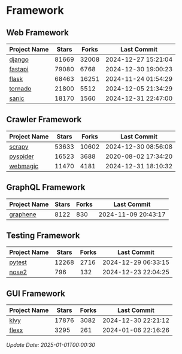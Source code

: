 # Framework

## Web Framework
| Project Name | Stars | Forks | Last Commit |
| ------------ | ----- | ----- | ----------- |
| [django](https://github.com/django/django) | 81669 | 32008 | 2024-12-27 15:21:04 |
| [fastapi](https://github.com/fastapi/fastapi) | 79080 | 6768 | 2024-12-30 19:00:23 |
| [flask](https://github.com/pallets/flask) | 68463 | 16251 | 2024-11-24 01:54:29 |
| [tornado](https://github.com/tornadoweb/tornado) | 21800 | 5512 | 2024-12-05 21:34:29 |
| [sanic](https://github.com/sanic-org/sanic) | 18170 | 1560 | 2024-12-31 22:47:00 |

## Crawler Framework
| Project Name | Stars | Forks | Last Commit |
| ------------ | ----- | ----- | ----------- |
| [scrapy](https://github.com/scrapy/scrapy) | 53633 | 10602 | 2024-12-30 08:56:08 |
| [pyspider](https://github.com/binux/pyspider) | 16523 | 3688 | 2020-08-02 17:34:20 |
| [webmagic](https://github.com/code4craft/webmagic) | 11470 | 4181 | 2024-12-31 18:10:32 |

## GraphQL Framework
| Project Name | Stars | Forks | Last Commit |
| ------------ | ----- | ----- | ----------- |
| [graphene](https://github.com/graphql-python/graphene) | 8122 | 830 | 2024-11-09 20:43:17 |

## Testing Framework
| Project Name | Stars | Forks | Last Commit |
| ------------ | ----- | ----- | ----------- |
| [pytest](https://github.com/pytest-dev/pytest) | 12268 | 2716 | 2024-12-29 06:33:15 |
| [nose2](https://github.com/nose-devs/nose2) | 796 | 132 | 2024-12-23 22:04:25 |

## GUI Framework
| Project Name | Stars | Forks | Last Commit |
| ------------ | ----- | ----- | ----------- |
| [kivy](https://github.com/kivy/kivy) | 17876 | 3082 | 2024-12-30 22:21:12 |
| [flexx](https://github.com/flexxui/flexx) | 3295 | 261 | 2024-01-06 22:16:26 |

*Update Date: 2025-01-01T00:00:30*